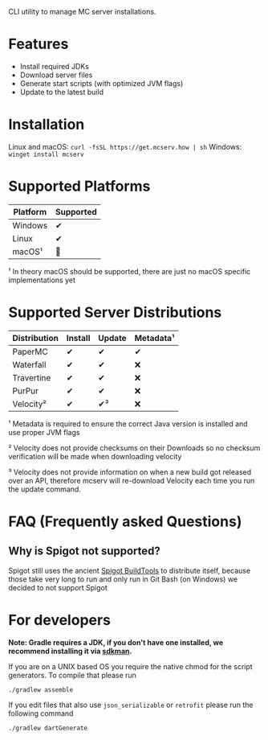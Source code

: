 CLI utility to manage MC server installations.

# Features

- Install required JDKs
- Download server files
- Generate start scripts (with optimized JVM flags)
- Update to the latest build

# Installation

Linux and macOS: `curl -fsSL https://get.mcserv.how | sh`
Windows: `winget install mcserv`

# Supported Platforms

| Platform | Supported |
| ------ | ----- |
| Windows | ✔ |
| Linux | ✔ |
| macOS¹ | 🚧 |

¹ In theory macOS should be supported, there are just no macOS specific implementations yet

# Supported Server Distributions

| Distribution | Install | Update | Metadata¹ |
| --- | --- | --- | --- |
| PaperMC | ✔ | ✔ | ✔ |
| Waterfall | ✔ | ✔ | ❌ |
| Travertine | ✔ | ✔ | ❌ |
| PurPur | ✔ | ✔ | ❌ |
| Velocity² | ✔ | ✔³ | ❌ |

¹ Metadata is required to ensure the correct Java version is installed and use proper JVM flags

² Velocity does not provide checksums on their Downloads so no checksum verification will be made when downloading
velocity

³ Velocity does not provide information on when a new build got released over an API, therefore mcserv will re-download
Velocity each time you run the update command.

# FAQ (Frequently asked Questions)

## Why is Spigot not supported?

Spigot still uses the ancient [Spigot BuildTools](https://www.spigotmc.org/wiki/buildtools/) to distribute itself,
because those take very long to run and only run in Git Bash (on Windows) we decided to not support Spigot

# For developers

**Note: Gradle requires a JDK, if you don't have one installed, we recommend installing it
via [sdkman](https://sdkman.io).**

If you are on a UNIX based OS you require the native chmod for the script generators. To compile that please run

```
./gradlew assemble
```

If you edit files that also use `json_serializable` or `retrofit` please run the following command

```
./gradlew dartGenerate
```
